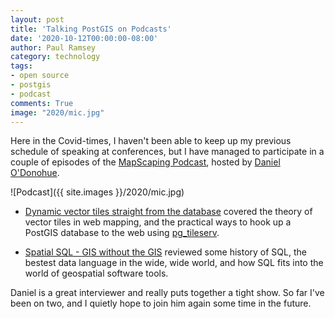 ```yaml
---
layout: post
title: 'Talking PostGIS on Podcasts'
date: '2020-10-12T00:00:00-08:00'
author: Paul Ramsey
category: technology
tags:
- open source
- postgis
- podcast
comments: True
image: "2020/mic.jpg"
---
```


Here in the Covid-times, I haven't been able to keep up my previous schedule of speaking at conferences, but I have managed to participate in a couple of episodes of the [MapScaping Podcast](https://plnk.to/MapScaping/e/?to=page), hosted by [Daniel O'Donohue](https://www.linkedin.com/in/danielodonohue/). 

![Podcast]({{ site.images }}/2020/mic.jpg)

* [Dynamic vector tiles straight from the database](https://plnk.to/MapScaping/e/1000470185368) covered the theory of vector tiles in web mapping, and the practical ways to hook up a PostGIS database to the web using [pg_tileserv](https://github.com/crunchydata/pg_tileserv).

* [Spatial SQL - GIS without the GIS](https://plnk.to/MapScaping/e/1000491450242) reviewed some history of SQL, the bestest data language in the wide, wide world, and how SQL fits into the world of geospatial software tools.

Daniel is a great interviewer and really puts together a tight show. So far I've been on two, and I quietly hope to join him again some time in the future.




